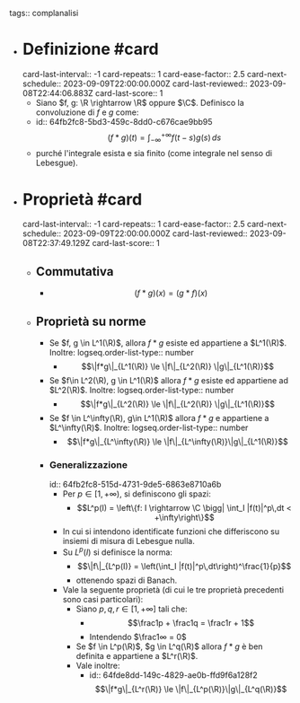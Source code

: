 tags:: complanalisi

- # Definizione #card
  card-last-interval:: -1
  card-repeats:: 1
  card-ease-factor:: 2.5
  card-next-schedule:: 2023-09-09T22:00:00.000Z
  card-last-reviewed:: 2023-09-08T22:44:06.883Z
  card-last-score:: 1
	- Siano $f, g: \R \rightarrow \R$ oppure $\C$. Definisco la convoluzione di $f$ e $g$ come:
	- id:: 64fb2fc8-5bd3-459c-8dd0-c676cae9bb95
	  $$(f * g)(t) =\int_{-\infty}^{+\infty} f(t - s) g(s)\,ds$$
	- purché l'integrale esista e sia finito (come integrale nel senso di Lebesgue).
- # Proprietà #card
  card-last-interval:: -1
  card-repeats:: 1
  card-ease-factor:: 2.5
  card-next-schedule:: 2023-09-09T22:00:00.000Z
  card-last-reviewed:: 2023-09-08T22:37:49.129Z
  card-last-score:: 1
	- ##  Commutativa
		- $$(f * g)(x) = (g * f)(x)$$
	- ## Proprietà su norme
		- Se $f, g \in L^1(\R)$, allora $f * g$ esiste ed appartiene a $L^1(\R)$. Inoltre:
		  logseq.order-list-type:: number
			- $$\|f*g\|_{L^1(\R)} \le \|f\|_{L^2(\R)} \|g\|_{L^1(\R)}$$
		- Se $f\in L^2(\R), g \in L^1(\R)$ allora $f * g$ esiste ed appartiene ad $L^2(\R)$. Inoltre:
		  logseq.order-list-type:: number
			- $$\|f*g\|_{L^2(\R)} \le \|f\|_{L^2(\R)} \|g\|_{L^1(\R)}$$
		- Se $f \in L^\infty(\R), g\in L^1(\R)$ allora $f*g$ e appartiene a $L^\infty(\R)$. Inoltre:
		  logseq.order-list-type:: number
			- $$\|f*g\|_{L^\infty(\R)} \le \|f\|_{L^\infty(\R)}\|g\|_{L^1(\R)}$$
		- ### Generalizzazione
		  id:: 64fb2fc8-515d-4731-9de5-6863e8710a6b
			- Per $p\in [1, +\infty)$, si definiscono gli spazi:
				- $$L^p(I) = \left\{f: I \rightarrow \C \bigg| \int_I |f(t)|^p\,dt < +\infty\right\}$$
			- In cui si intendono identificate funzioni che differiscono su insiemi di misura di Lebesgue nulla.
			- Su $L^p(I)$ si definisce la norma:
				- $$\|f\|_{L^p(I)} = \left(\int_I |f(t)|^p\,dt\right)^\frac{1}{p}$$
				- ottenendo spazi di Banach.
			- Vale la seguente proprietà (di cui le tre proprietà precedenti sono casi particolari):
				- Siano $p,q,r \in [1, +∞]$ tali che:
					- $$\frac1p + \frac1q = \frac1r + 1$$
					- Intendendo $\frac1∞ = 0$
				- Se $f \in L^p(\R)$, $g \in L^q(\R)$ allora $f * g$ è ben definita e appartiene a $L^r(\R)$.
				- Vale inoltre:
					- id:: 64fde8dd-149c-4829-ae0b-ffd9f6a128f2
					  $$\|f*g\|_{L^r(\R)} \le \|f\|_{L^p(\R)}\|g\|_{L^q(\R)}$$